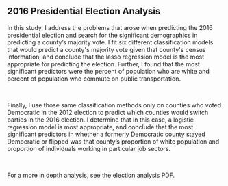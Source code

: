 ## 2016 Presidential Election Analysis
In this study, I address the problems that arose when predicting the 2016 presidential election
and search for the significant demographics in predicting a county’s majority vote. I fit six different 
classification models that would predict a county's majority vote given that county's census information,
and conclude that the lasso regression model is the most appropriate
for predicting the election. Further, I found that the most significant
predictors were the percent of population who are white and percent of population who
commute on public transportation. 
<p>&nbsp;</p>
Finally, I use those same classification methods only on
counties who voted Democratic in the 2012 election to predict which counties would switch
parties in the 2016 election. I determine that in this case, a logistic regression model is
most appropriate, and conclude that the most significant predictors in whether a
formerly Democratic county stayed Democratic or flipped was that county’s proportion of
white population and proportion of individuals working in particular job sectors.
<p>&nbsp;</p>
For a more in depth analysis, see the election analysis PDF.
